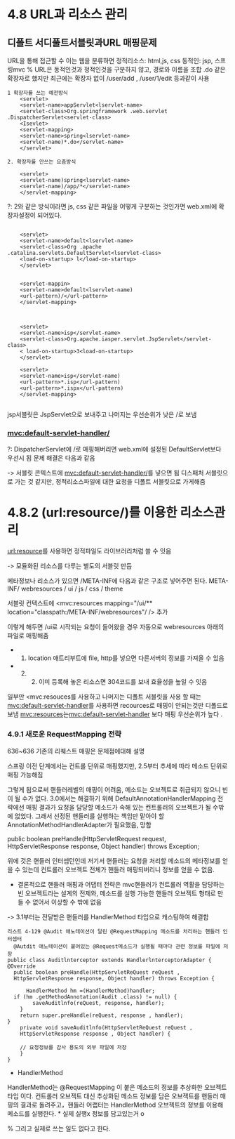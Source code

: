 # 4.8 URL과 리소스 관리 
## 디폴트 서디풀트서블릿과URL 매핑문제

URL을 통해 접근할 수 이는 웹을 분류하면
	정적리소스: html,js, css
	동적인: jsp, 스프링mvc
%  URL은 동적인것과 정적인것을 구분하지 않고, 경로와 이름을 조합
    .do 같은 확장자로 했지만 최근에는 확장자 없이 /user/add , /user/1/edit 등과같이 사용
~~~
1 확장자를 쓰는 예전방식
	<servlet>
	<servlet-name>appServlet<lservlet-name>
	<servlet-class>Org.springframework .web.servlet .DispatcherServlet<servlet-class>
	<Isevlet>
	<servlet-mapping>
	<servlet-name>spring<lservlet-name>
	<servlet-name)*.do</servlet-name>
	</servlet>

2. 확장자를 안쓰는 요즘방식

	<servlet>
	<servlet-name)spring<lservlet-name>
	<servlet-name)/app/*</servlet-name>	
	</servlet-mapping>
~~~


?: 2와 같은 방식이라면 js, css 같은 파일을 어떻게 구분하는 것인가면 web.xml에 확장자설정이 되어있다.
~~~

	<servlet>
	<servlet-name>default<lservlet-name>
	<servlet-class>Org .apache .catalina.servlets.Default5ervlet<lservlet-class>
	<load-on-startup> l</load-on-startup>
	</servlet>


	<servlet-mappin>
	<servlet-name>default<lservlet-name)
	<url-pattern)/</url-pattern>
	</servlet-mapping>



	<servlet>
	<servlet-name>isp</servlet-name>
	<servlet-class>Org.apache.iasper.servlet.JspServlet</servlet-class>
	< load-on-startup>3<load-on-startup>
	</servlet>

	<servlet>
	<servlet-name>isp</servlet-name)
	<url-pattern>*.isp</url-pattern)
	<url-pattern>*.ispx</url-pattern)
	</servlet-mapping>


~~~



jsp서블릿은 JspServlet으로 보내주고 나머지는 우선순위가 낮은 /로 보냄



### <mvc:default-servlet-handler/>

?: DispatcherServlet에 /로 매핑해버리면 web.xml에 설정된 DefaultServlet보다 우선시 됨
문제 해결은 다음과 같음

-> 서블릿 콘텍스트에 <mvc:default-servlet-handler/>를 넣으면 됨
   디스패처 서블릿으로 가는 것 같지만, 정적리소스파일에 대한 요청을 디폴트 서블릿으로 가게해줌



# 4.8.2 (url:resource/)를 이용한 리소스관리 


<url:resource>를 사용하면 정적파일도 라이브러리처럼 쓸 수 잇음

-> 모듈화된 리소스를 다루는 별도의 서블릿 만듬


메타정보나 리소스가 있으면 /META-INF에 다음과 같은 구조로 넣어주면 된다.
 META-INF/ webresources / ui /  js
                                 / css
                                 / theme

서블릿 컨텍스트에 <mvc:resources mapping="/ui/** location="classpath:/META-INF/webresources"/  /> 추가

이렇게 해두면 /ui로 시작되는 요청이 들어왔을 경우 자동으로 webresources 아래의 파일로 매핑해줌
 * 1. location 애트리부트에 file, http를 넣으면 다른서버의 정보를 가져올 수 있음
 * 2. 2. 이미 등록해 놓은 리소스면 304코드를 보내 효율성을 높일 수 잇음

일부만 <mvc:resouces를 사용하고 나머지는 디폴트 서블릿을 사용 할 때는 <mvc:default-servlet-handler>를 사용하면 recources로 매핑이 안되는것만 디폴드로 보냄
<mvc:resources>는<mvc:default-servlet-handler> 보다 매핑 우선순위가 높다 .

### 4.9.1 새로운 RequestMapping 전략

636~636 기존의 리퀘스트 매핑은 문제점에대해 설명

스프링 이전 단계에서는 컨트롤 단위로 매핑했지만,  2.5부터 추세에 따라 메소드 단위로 매핑 가능해짐

그렇게 됨으로써 핸들러레벨의 매핑이 어려움, 메소드는 오브젝트로 취급되지 않으니 빈이 될 수가 없다.  3.0에서는 해결하기 위해 DefaultAnnotationHandlerMapping 전략에선 매핑 결과가 요청을 담당할 메소드가 속해 있는 컨트롤러의 오브젝트가 될 수밖에 없었다. 그래서 선정된 핸들러를 실행하는 책임만 맡아야 할 AnnotationMethodHandlerAdapter가 필요했음, 망함

public boolean preHandle(HttpServletRequest request, HttpServletResponse response,
Object handler) throws Exception; 

위에 것은 핸들러 인터셉턴인데 저기서 핸들러는 요청을 처리할 메소드의  메타정보를 얻을 수 있는데 컨트롤러 오브젝트 전체가 핸들러 매핑되버리니 정보를 얻을 수 없음.

* 결론적으로 핸들러 매핑과 어댑터 전략은 mvc핸들러가 컨트롤러 역활을 담당하는 빈 오브젝트라는 설계의 전제와, 메소드를 실행 가능한 핸들러 오브젝트 형태로 만들 수 없어서 이상할 수 밖에 없음



-> 3.1부터는 전달받은 핸들러를 HandlerMethod 타입으로 캐스팅하여 해결함

~~~
리스트 4-129 @Audit 애노테이션이 달린 @RequestMapping 메소드를 처리하는 핸들러 인터셉터
  @Autdit 애노테이션이 붙어있는 @Request메소드가 실행될 때마다 관련 정보를 파일에 저장
public class Auditlnterceptor extends HandlerlnterceptorAdapter {
@Override
  public boolean preHandle(HttpServletReQuest reQuest ,
  HttpServletResponse response, Object handler) throws Exception {

      HandlerMethod hm =(HandlerMethod)handler;
  if (hm .getMethodAnnotation(Audit .class) != null) {
		saveAuditlnfo(reQuest, response, handler);
	}
	return super.preHandle(reQuest, response , handler);
}
	private void saveAuditlnfo(HttpServletReQuest reQuest ,
	HttpServletResponse response , Object handler) {

	// 요청정보를 감사 용도의 외부 파일에 저장
	}
}
~~~

* HandlerMethod

HandlerMethod는 @RequestMapping 이 붙은 메소드의 정보를 추상화한 오브젝트 타입
이다.  컨트롤러 오브젝트 대신 추상화된 메소드 정보를 담은 오브젝트를 핸들러 매핑의
결과로 돌려주고，핸들러 어랩터는 HandlerMethod 오브젝트의 정보를 이용해 메소드를
실행한다.  * 실제 실행x 정보를 담고있는거 o

 % 그리고 실제로 쓰는 일도 없다고 한다. 


